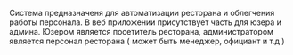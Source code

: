 Система предназначеня для автоматизации ресторана и облегчения работы персонала. В веб приложении присутствует часть для юзера и админа.
Юзером является посетитель ресторана, администратором является персонал ресторана ( может быть менеджер, официант и т.д )